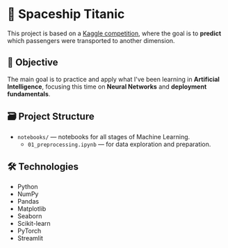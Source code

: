 # 🚀 Spaceship Titanic

This project is based on a [Kaggle competition](https://www.kaggle.com/competitions/spaceship-titanic), where the goal is to **predict** which passengers were transported to another dimension.

## 🎯 Objective

The main goal is to practice and apply what I've been learning in **Artificial Intelligence**, focusing this time on **Neural Networks** and **deployment fundamentals**.

## 🗃 Project Structure

* `notebooks/` — notebooks for all stages of Machine Learning.
    * `01_preprocessing.ipynb` — for data exploration and preparation.

## 🛠 Technologies

* Python
* NumPy
* Pandas
* Matplotlib
* Seaborn
* Scikit-learn
* PyTorch
* Streamlit
